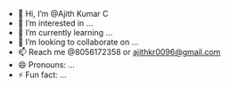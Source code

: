 - 👋 Hi, I’m @Ajith Kumar C
- 👀 I’m interested in ...
- 🌱 I’m currently learning ...
- 💞️ I’m looking to collaborate on ...
- 📫 Reach me @8056172358 or ajithkr0096@gmail.com
- 😄 Pronouns: ...
- ⚡ Fun fact: ...

<!---
Ajkr17/Ajkr17 is a ✨ special ✨ repository because its `README.md` (this file) appears on your GitHub profile.
You can click the Preview link to take a look at your changes.
--->
